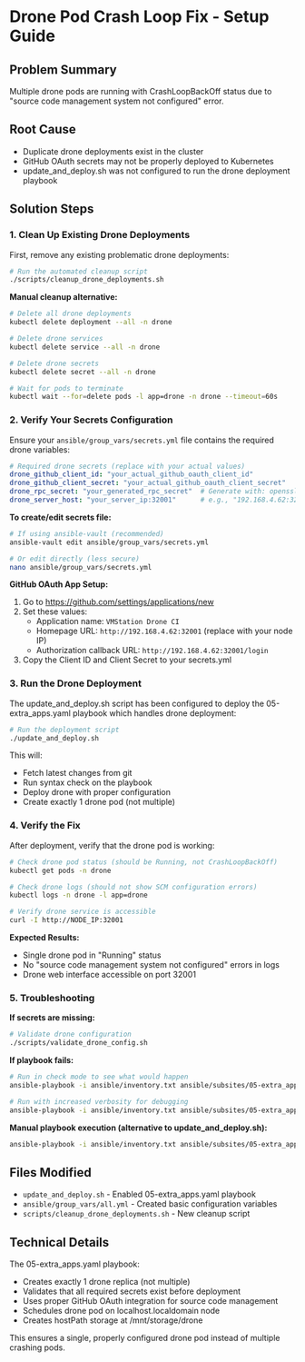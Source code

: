 # Drone Pod Crash Loop Fix - Setup Guide

## Problem Summary
Multiple drone pods are running with CrashLoopBackOff status due to "source code management system not configured" error.

## Root Cause
- Duplicate drone deployments exist in the cluster
- GitHub OAuth secrets may not be properly deployed to Kubernetes
- update_and_deploy.sh was not configured to run the drone deployment playbook

## Solution Steps

### 1. Clean Up Existing Drone Deployments
First, remove any existing problematic drone deployments:

```bash
# Run the automated cleanup script
./scripts/cleanup_drone_deployments.sh
```

**Manual cleanup alternative:**
```bash
# Delete all drone deployments
kubectl delete deployment --all -n drone

# Delete drone services  
kubectl delete service --all -n drone

# Delete drone secrets
kubectl delete secret --all -n drone

# Wait for pods to terminate
kubectl wait --for=delete pods -l app=drone -n drone --timeout=60s
```

### 2. Verify Your Secrets Configuration
Ensure your `ansible/group_vars/secrets.yml` file contains the required drone variables:

```yaml
# Required drone secrets (replace with your actual values)
drone_github_client_id: "your_actual_github_oauth_client_id"
drone_github_client_secret: "your_actual_github_oauth_client_secret"  
drone_rpc_secret: "your_generated_rpc_secret"  # Generate with: openssl rand -hex 16
drone_server_host: "your_server_ip:32001"      # e.g., "192.168.4.62:32001"
```

**To create/edit secrets file:**
```bash
# If using ansible-vault (recommended)
ansible-vault edit ansible/group_vars/secrets.yml

# Or edit directly (less secure)
nano ansible/group_vars/secrets.yml
```

**GitHub OAuth App Setup:**
1. Go to https://github.com/settings/applications/new
2. Set these values:
   - Application name: `VMStation Drone CI`
   - Homepage URL: `http://192.168.4.62:32001` (replace with your node IP)
   - Authorization callback URL: `http://192.168.4.62:32001/login`
3. Copy the Client ID and Client Secret to your secrets.yml

### 3. Run the Drone Deployment
The update_and_deploy.sh script has been configured to deploy the 05-extra_apps.yaml playbook which handles drone deployment:

```bash
# Run the deployment script
./update_and_deploy.sh
```

This will:
- Fetch latest changes from git
- Run syntax check on the playbook
- Deploy drone with proper configuration
- Create exactly 1 drone pod (not multiple)

### 4. Verify the Fix
After deployment, verify that the drone pod is working:

```bash
# Check drone pod status (should be Running, not CrashLoopBackOff)
kubectl get pods -n drone

# Check drone logs (should not show SCM configuration errors)
kubectl logs -n drone -l app=drone

# Verify drone service is accessible
curl -I http://NODE_IP:32001
```

**Expected Results:**
- Single drone pod in "Running" status
- No "source code management system not configured" errors in logs
- Drone web interface accessible on port 32001

### 5. Troubleshooting

**If secrets are missing:**
```bash
# Validate drone configuration
./scripts/validate_drone_config.sh
```

**If playbook fails:**
```bash
# Run in check mode to see what would happen
ansible-playbook -i ansible/inventory.txt ansible/subsites/05-extra_apps.yaml --check

# Run with increased verbosity for debugging
ansible-playbook -i ansible/inventory.txt ansible/subsites/05-extra_apps.yaml -vv
```

**Manual playbook execution (alternative to update_and_deploy.sh):**
```bash
ansible-playbook -i ansible/inventory.txt ansible/subsites/05-extra_apps.yaml
```

## Files Modified
- `update_and_deploy.sh` - Enabled 05-extra_apps.yaml playbook
- `ansible/group_vars/all.yml` - Created basic configuration variables
- `scripts/cleanup_drone_deployments.sh` - New cleanup script

## Technical Details
The 05-extra_apps.yaml playbook:
- Creates exactly 1 drone replica (not multiple)
- Validates that all required secrets exist before deployment
- Uses proper GitHub OAuth integration for source code management
- Schedules drone pod on localhost.localdomain node
- Creates hostPath storage at /mnt/storage/drone

This ensures a single, properly configured drone pod instead of multiple crashing pods.